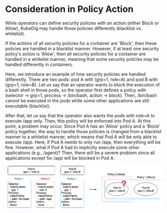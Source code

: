 # Consideration in Policy Action

While operators can define security policies with an action \(either Block or Allow\), KubeDig may handle those policies differently \(blacklist vs. whitelist\).

If the actions of all security policies for a container are 'Block', then these policies are handled in a blacklist manner. However, if at least one security policy's action is 'Allow', then all security policies for a container are handled in a whitelist manner, meaning that some security policies may be handled differently in containers.

Here, we introduce an example of how security policies are handled differently. There are two pods: pod A with \(grp=1, role=A\) and pod B with \(grp=1, role=B\). Let us say that an operator wants to block the execution of a bash shell in those pods, so the operator first defines a policy with \(selector → grp=1, process → /bin/bash, action → block\). Then, /bin/bash cannot be executed in the pods while some other applications are still executable \(blacklist\).

After that, let us say that the operator also wants the pods with role=A to execute /app only. Then, this policy will be enforced into Pod A. At this point, a problem may occur. Since Pod A has an 'Allow' policy and a 'Block' policy together, the way to handle those policies is changed from a blacklist manner to a whitelist manner, which means that Pod A will be only able to execute /app. Here, if Pod A needs to only run /app, then everything will be fine. However, what if Pod A had to implicitly execute some other applications \(e.g., /agent\)? Then, there will be a severe problem since all applications except for /app will be blocked in Pod A.

![Action Conflict](../.gitbook/assets/policy_action_conflict.png)

